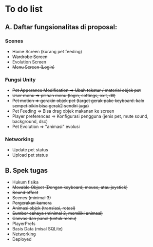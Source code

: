 # To do list

## A. Daftar fungsionalitas di proposal:

### Scenes
- Home Screen (kurang pet feeding)
- ~~Wardrobe Screen~~
- Evolution Screen
- ~~Menu Screen (Login)~~

### Fungsi Unity
- ~~Pet Apperance Modification => Ubah tekstur / material objek pet~~
- ~~User menu => pilihan menu (login, settings, exit, dll)~~
- ~~Pet motion => gerakin objek pet (target gerak pake keyboard. kalo sempet bikin bisa gerak2 sendiri juga)~~
- Pet Feeding => Bisa drag objek makanan ke screen
- Player preferences => Konfigurasi pengguna (jenis pet, mute sound, background, dsc)
- Pet Evolution => "animasi" evolusi

### Networking
- Update pet status
- Upload pet status

## B. Spek tugas
- Hukum fisika
- ~~Movable Object (Dengan keyboard, mouse, atau joystick)~~
- ~~Sound effect~~
- ~~Scenes (minimal 3)~~
- ~~Pergerakan kamera~~
- ~~Animasi objek (translasi, rotasi)~~
- ~~Sumber cahaya (minimal 2, memiliki animasi)~~
- ~~Canvas dan panel (untuk menu)~~
- PlayerPrefs
- Basis Data (misal SQLite)
- Networking
- Deployed
